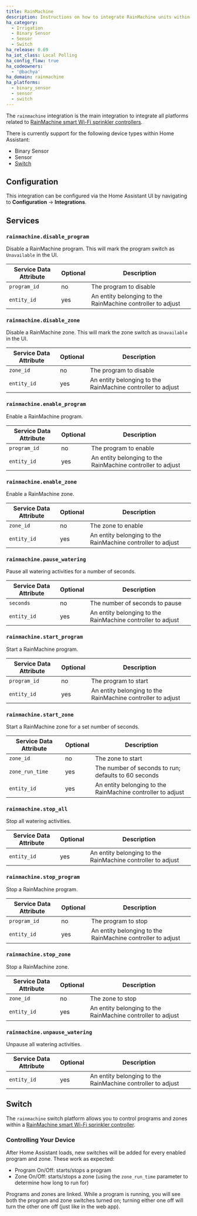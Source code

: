 ```yaml
---
title: RainMachine
description: Instructions on how to integrate RainMachine units within Home Assistant.
ha_category:
  - Irrigation
  - Binary Sensor
  - Sensor
  - Switch
ha_release: 0.69
ha_iot_class: Local Polling
ha_config_flow: true
ha_codeowners:
  - '@bachya'
ha_domain: rainmachine
ha_platforms:
  - binary_sensor
  - sensor
  - switch
---
```


The `rainmachine` integration is the main integration to integrate all platforms related to [RainMachine smart Wi-Fi sprinkler controllers](https://www.rainmachine.com/).

There is currently support for the following device types within Home Assistant:

- Binary Sensor
- Sensor
- [Switch](#switch)

## Configuration

This integration can be configured via the Home Assistant UI by navigating to
**Configuration** -> **Integrations**.

## Services

### `rainmachine.disable_program`

Disable a RainMachine program. This will mark the program switch as
`Unavailable` in the UI.

| Service Data Attribute    | Optional | Description                                                 |
|---------------------------|----------|-------------------------------------------------------------|
| `program_id  `              |      no  | The program to disable                                      |
| `entity_id`                 |      yes | An entity belonging to the RainMachine controller to adjust |

### `rainmachine.disable_zone`

Disable a RainMachine zone. This will mark the zone switch as
`Unavailable` in the UI.

| Service Data Attribute    | Optional | Description                                                 |
|---------------------------|----------|-------------------------------------------------------------|
| `zone_id  `                 |      no  | The program to disable                                      |
| `entity_id`                 |      yes | An entity belonging to the RainMachine controller to adjust |

### `rainmachine.enable_program`

Enable a RainMachine program.

| Service Data Attribute    | Optional | Description                                                 |
|---------------------------|----------|-------------------------------------------------------------|
| `program_id  `              |      no  | The program to enable                                       |
| `entity_id`                 |      yes | An entity belonging to the RainMachine controller to adjust |

### `rainmachine.enable_zone`

Enable a RainMachine zone.

| Service Data Attribute    | Optional | Description                                                 |
|---------------------------|----------|-------------------------------------------------------------|
| `zone_id  `                 |      no  | The zone to enable                                          |
| `entity_id`                 |      yes | An entity belonging to the RainMachine controller to adjust |

### `rainmachine.pause_watering`

Pause all watering activities for a number of seconds.

| Service Data Attribute    | Optional | Description                                                 |
|---------------------------|----------|-------------------------------------------------------------|
| `seconds`                   |      no  | The number of seconds to pause                              |
| `entity_id`                 |      yes | An entity belonging to the RainMachine controller to adjust |

### `rainmachine.start_program`

Start a RainMachine program.

| Service Data Attribute    | Optional | Description                                                 |
|---------------------------|----------|-------------------------------------------------------------|
| `program_id  `              |      no  | The program to start                                        |
| `entity_id`                 |      yes | An entity belonging to the RainMachine controller to adjust |

### `rainmachine.start_zone`

Start a RainMachine zone for a set number of seconds.

| Service Data Attribute    | Optional | Description                                                 |
|---------------------------|----------|-------------------------------------------------------------|
| `zone_id`                   |      no  | The zone to start                                           |
| `zone_run_time`             |      yes | The number of seconds to run; defaults to 60 seconds        |
| `entity_id`                 |      yes | An entity belonging to the RainMachine controller to adjust |

### `rainmachine.stop_all`

Stop all watering activities.

| Service Data Attribute    | Optional | Description                                                 |
|---------------------------|----------|-------------------------------------------------------------|
| `entity_id`                 |      yes | An entity belonging to the RainMachine controller to adjust |

### `rainmachine.stop_program`

Stop a RainMachine program.

| Service Data Attribute    | Optional | Description                                                 |
|---------------------------|----------|-------------------------------------------------------------|
| `program_id  `              |      no  | The program to stop                                         |
| `entity_id`                 |      yes | An entity belonging to the RainMachine controller to adjust |

### `rainmachine.stop_zone`

Stop a RainMachine zone.

| Service Data Attribute    | Optional | Description                                                 |
|---------------------------|----------|-------------------------------------------------------------|
| `zone_id  `                 |      no  | The zone to stop                                            |
| `entity_id`                 |      yes | An entity belonging to the RainMachine controller to adjust |

### `rainmachine.unpause_watering`

Unpause all watering activities.

| Service Data Attribute    | Optional | Description                                                 |
|---------------------------|----------|-------------------------------------------------------------|
| `entity_id`                 |      yes | An entity belonging to the RainMachine controller to adjust |

## Switch

The `rainmachine` switch platform allows you to control programs and zones within a [RainMachine smart Wi-Fi sprinkler controller](https://www.rainmachine.com/).

### Controlling Your Device

After Home Assistant loads, new switches will be added for every enabled program and zone. These work as expected:

- Program On/Off: starts/stops a program
- Zone On/Off: starts/stops a zone (using the `zone_run_time` parameter to determine how long to run for)

Programs and zones are linked. While a program is running, you will see both the program and zone switches turned on; turning either one off will turn the other one off (just like in the web app).
